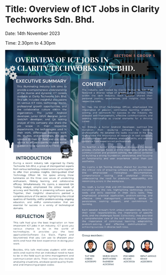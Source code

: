 # Title: 	Overview of ICT Jobs in Clarity Techworks Sdn. Bhd.
Date: 14th November 2023

Time: 2.30pm to 4.30pm

![alt text](https://github.com/WCheng0820/TIS-e-portfolio/blob/main/Assignment%201/TIS%20Industry%20Talk%20Poster.png)
